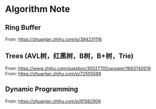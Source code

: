 # Algorithm Note

## **Ring Buffer**

From: https://zhuanlan.zhihu.com/p/394231116

## **Trees (AVL树，红黑树，B树，B+树，Trie)**

From: https://www.zhihu.com/question/30527705/answer/1663740519 <br/>
From: https://zhuanlan.zhihu.com/p/72505589

## **Dynamic Programming**

From: https://zhuanlan.zhihu.com/p/91582909